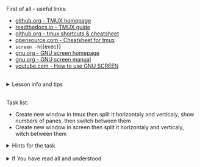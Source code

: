 First of all - useful links:

- [github.org - TMUX homepage](https://github.com/tmux/tmux/wiki)
- [readthedocs.io - TMUX guide](https://link.org/)
- [github.org - tmux shortcuts & cheatsheet](https://gist.github.com/MohamedAlaa/2961058)
- [opensource.com - Cheatsheet for tmux](https://opensource.com/article/20/7/tmux-cheat-sheet)
- `screen -h`{{exec}}
- [gnu.org - GNU screen homepage](https://www.gnu.org/software/screen/)
- [gnu.org - GNU screen manual](https://www.gnu.org/software/screen/manual/screen.html)
- [youtube.com - How to use GNU SCREEN](https://www.youtube.com/watch?v=I4xVn6Io5Nw)
<br>
<details><summary>Lesson info and tips</summary>
<pre>
Tmux commands:
  <strong>tmux</strong> &mdash; Start tmux
  <strong>tmux new -s &lt;name&gt;</strong> &mdash; Start tmux with &lt;name&gt;
  <strong>tmux ls</strong>  &mdash; Shows the list of sessions
  <strong>tmux a #</strong> &mdash; Attach the detached-session
  <strong>tmux a -t &lt;name&gt;</strong> &mdash; Attach the detached-session to &lt;name&gt;
  <strong>tmux kill-session –t &lt;name&gt;</strong>  &mdash; Kill the session &lt;name&gt;
  <strong>tmux kill-server</strong> &mdash; Kill the tmux server
  <br>
GNU Screen commands:
  <strong>screen</strong> &mdash; Start screen
  <strong>screen -S</strong>  &mdash; Starts a named session
  <strong>screen -r &lt;name&gt;</strong> &mdash; Reattach to a screen (optionally by name)
  </strong>screen -ls | --list</strong> &mdash; Returns a list of session ids
</pre>
</details><br>

Task list:
- Create new window in tmux then split it horizontaly and verticaly, show numbers of panes, then switch between them
- Create new window in screen then split it horizontaly and verticaly, witch between them

<details><summary>Hints for the task</summary>
<pre>
<strong>Task 1:</strong>
  In tmux type:
    <strong>Ctrl-b %</strong> - split horizontal 
    <strong>Ctrl-b "</strong> - split vertical 
    <strong>Ctrl-b q</strong> - show numbers of panes
    <strong>Ctrl-b q 2</strong> - switch to 2 pane
    <strong>Ctrl-b d</strong> - detach session
<br>
<strong>Task 2:</strong>
  In screen type:
    <strong>Ctrl-a |</strong> - split vertical 
    <strong>Ctrl-a c</strong> - create new window in pane
    <strong>Ctrl-a S</strong> - split horizontal
    <strong>Ctrl-a c 2</strong> - create new window in pane
    <strong>Ctrl-a Tab</strong> - switch between panes
    <strong>Ctrl-a d</strong> - detach session
</pre>
</details>
<br>
<details><summary>If You have read all and understood</summary>
<pre>
`touch IReadAllAndUndnderstood`{{exec}}
</pre>
